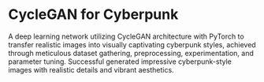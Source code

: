 # CycleGAN for Cyberpunk
A deep learning network utilizing CycleGAN architecture with PyTorch to transfer realistic images 
into visually captivating cyberpunk styles, achieved through meticulous dataset gathering, 
preprocessing, experimentation, and parameter tuning. Successful generated impressive cyberpunk-style 
images with realistic details and vibrant aesthetics.
